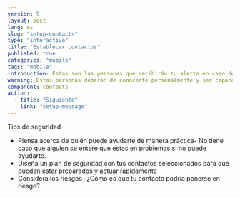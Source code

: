```yaml
---
version: 5
layout: post
lang: es
slug: "setup-contacts"
type: "interactive"
title: "Establecer contactos"
published: true
categories: "mobile"
tags: "mobile"
introduction: Estas son las personas que recibirán tu alerta en caso de emergencia.
warning: Estas personas deberán de conocerte personalmente y ser capaces de responder rápidamente. 
component: contacts
action:
  - title: "Siguiente"
    link: "setup-message"
---
```


Tips de seguridad

 - Piensa acerca de quién puede ayudarte de manera práctica- No tiene caso que alguien se entere que estas en problemas si no puede ayudarte.
 - Diseña un plan de seguridad con tus contactos seleccionados para que puedan estar preparados y actuar rapidamente 
 - Considera los riesgos- ¿Cómo es que tu contacto podría ponerse en riesgo?

 
